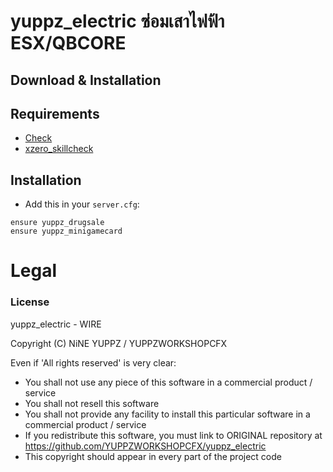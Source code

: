 # yuppz_electric ซ่อมเสาไฟฟ้า ESX/QBCORE

## Download & Installation
## Requirements
- [Check]()
- [xzero_skillcheck]()


## Installation
- Add this in your `server.cfg`:

```
ensure yuppz_drugsale
ensure yuppz_minigamecard
```

# Legal
### License

yuppz_electric - WIRE 

Copyright (C) NiNE YUPPZ / YUPPZWORKSHOPCFX

Even if 'All rights reserved' is very clear:

- You shall not use any piece of this software in a commercial product / service
- You shall not resell this software
- You shall not provide any facility to install this particular software in a commercial product / service
- If you redistribute this software, you must link to ORIGINAL repository at https://github.com/YUPPZWORKSHOPCFX/yuppz_electric
- This copyright should appear in every part of the project code
